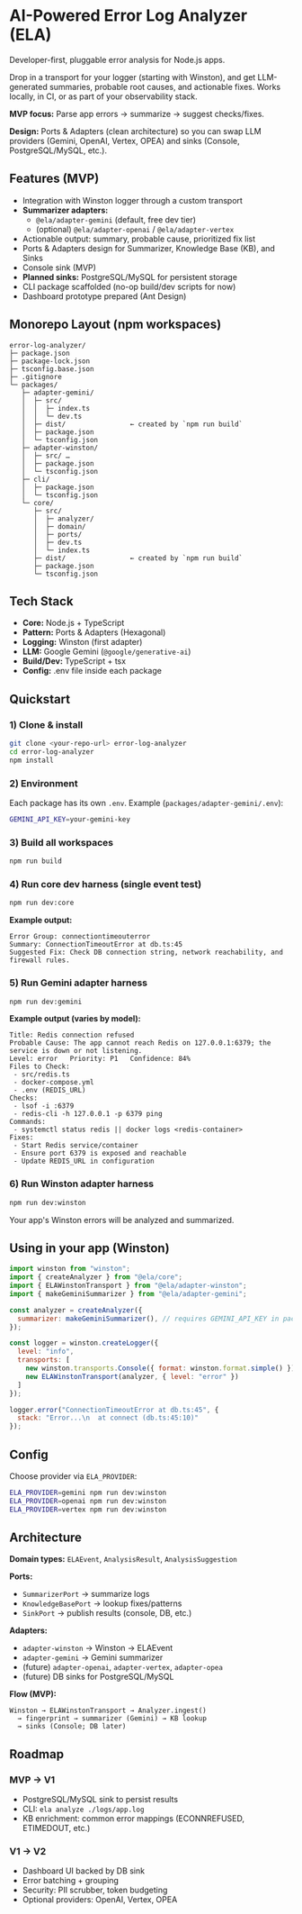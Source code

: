 # AI-Powered Error Log Analyzer (ELA)

Developer-first, pluggable error analysis for Node.js apps.

Drop in a transport for your logger (starting with Winston), and get LLM-generated summaries, probable root causes, and actionable fixes. Works locally, in CI, or as part of your observability stack.

**MVP focus:** Parse app errors → summarize → suggest checks/fixes.

**Design:** Ports & Adapters (clean architecture) so you can swap LLM providers (Gemini, OpenAI, Vertex, OPEA) and sinks (Console, PostgreSQL/MySQL, etc.).

## Features (MVP)

- Integration with Winston logger through a custom transport
- **Summarizer adapters:**
  - `@ela/adapter-gemini` (default, free dev tier)
  - (optional) `@ela/adapter-openai` / `@ela/adapter-vertex`
- Actionable output: summary, probable cause, prioritized fix list
- Ports & Adapters design for Summarizer, Knowledge Base (KB), and Sinks
- Console sink (MVP)
- **Planned sinks:** PostgreSQL/MySQL for persistent storage
- CLI package scaffolded (no-op build/dev scripts for now)
- Dashboard prototype prepared (Ant Design)

## Monorepo Layout (npm workspaces)

```
error-log-analyzer/
├─ package.json
├─ package-lock.json
├─ tsconfig.base.json
├─ .gitignore
└─ packages/
   ├─ adapter-gemini/
   │  ├─ src/
   │  │  ├─ index.ts
   │  │  └─ dev.ts
   │  ├─ dist/                ← created by `npm run build`
   │  ├─ package.json
   │  └─ tsconfig.json
   ├─ adapter-winston/
   │  ├─ src/ …
   │  ├─ package.json
   │  └─ tsconfig.json
   ├─ cli/
   │  ├─ package.json
   │  └─ tsconfig.json
   └─ core/
      ├─ src/
      │  ├─ analyzer/
      │  ├─ domain/
      │  ├─ ports/
      │  ├─ dev.ts
      │  └─ index.ts
      ├─ dist/                ← created by `npm run build`
      ├─ package.json
      └─ tsconfig.json
```

## Tech Stack

- **Core:** Node.js + TypeScript
- **Pattern:** Ports & Adapters (Hexagonal)
- **Logging:** Winston (first adapter)
- **LLM:** Google Gemini (`@google/generative-ai`)
- **Build/Dev:** TypeScript + tsx
- **Config:** .env file inside each package

## Quickstart

### 1) Clone & install

```bash
git clone <your-repo-url> error-log-analyzer
cd error-log-analyzer
npm install
```

### 2) Environment

Each package has its own `.env`. Example (`packages/adapter-gemini/.env`):

```bash
GEMINI_API_KEY=your-gemini-key
```

### 3) Build all workspaces

```bash
npm run build
```

### 4) Run core dev harness (single event test)

```bash
npm run dev:core
```

**Example output:**
```
Error Group: connectiontimeouterror
Summary: ConnectionTimeoutError at db.ts:45
Suggested Fix: Check DB connection string, network reachability, and firewall rules.
```

### 5) Run Gemini adapter harness

```bash
npm run dev:gemini
```

**Example output (varies by model):**
```
Title: Redis connection refused
Probable Cause: The app cannot reach Redis on 127.0.0.1:6379; the service is down or not listening.
Level: error   Priority: P1   Confidence: 84%
Files to Check:
 - src/redis.ts
 - docker-compose.yml
 - .env (REDIS_URL)
Checks:
 - lsof -i :6379
 - redis-cli -h 127.0.0.1 -p 6379 ping
Commands:
 - systemctl status redis || docker logs <redis-container>
Fixes:
 - Start Redis service/container
 - Ensure port 6379 is exposed and reachable
 - Update REDIS_URL in configuration
```

### 6) Run Winston adapter harness

```bash
npm run dev:winston
```

Your app's Winston errors will be analyzed and summarized.

## Using in your app (Winston)

```javascript
import winston from "winston";
import { createAnalyzer } from "@ela/core";
import { ELAWinstonTransport } from "@ela/adapter-winston";
import { makeGeminiSummarizer } from "@ela/adapter-gemini";

const analyzer = createAnalyzer({
  summarizer: makeGeminiSummarizer(), // requires GEMINI_API_KEY in package .env
});

const logger = winston.createLogger({
  level: "info",
  transports: [
    new winston.transports.Console({ format: winston.format.simple() }),
    new ELAWinstonTransport(analyzer, { level: "error" })
  ]
});

logger.error("ConnectionTimeoutError at db.ts:45", { 
  stack: "Error...\n  at connect (db.ts:45:10)" 
});
```

## Config

Choose provider via `ELA_PROVIDER`:

```bash
ELA_PROVIDER=gemini npm run dev:winston
ELA_PROVIDER=openai npm run dev:winston
ELA_PROVIDER=vertex npm run dev:winston
```

## Architecture

**Domain types:** `ELAEvent`, `AnalysisResult`, `AnalysisSuggestion`

**Ports:**
- `SummarizerPort` → summarize logs
- `KnowledgeBasePort` → lookup fixes/patterns
- `SinkPort` → publish results (console, DB, etc.)

**Adapters:**
- `adapter-winston` → Winston → ELAEvent
- `adapter-gemini` → Gemini summarizer
- (future) `adapter-openai`, `adapter-vertex`, `adapter-opea`
- (future) DB sinks for PostgreSQL/MySQL

**Flow (MVP):**
```
Winston → ELAWinstonTransport → Analyzer.ingest()
  → fingerprint → summarizer (Gemini) → KB lookup
  → sinks (Console; DB later)
```

## Roadmap

### MVP → V1
- PostgreSQL/MySQL sink to persist results
- CLI: `ela analyze ./logs/app.log`
- KB enrichment: common error mappings (ECONNREFUSED, ETIMEDOUT, etc.)

### V1 → V2
- Dashboard UI backed by DB sink
- Error batching + grouping
- Security: PII scrubber, token budgeting
- Optional providers: OpenAI, Vertex, OPEA
